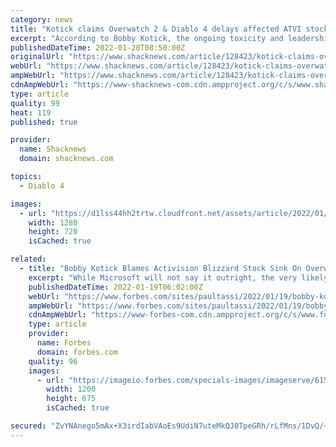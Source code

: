 ```yaml
---
category: news
title: "Kotick claims Overwatch 2 & Diablo 4 delays affected ATVI stock more than abuse lawsuit"
excerpt: "According to Bobby Kotick, the ongoing toxicity and leadership issues at Activision Blizzard didn't affect the company as much as its major game delays."
publishedDateTime: 2022-01-20T08:50:00Z
originalUrl: "https://www.shacknews.com/article/128423/kotick-claims-overwatch-2-diablo-4-delays-affected-atvi-stock-more-than-abuse-lawsuit"
webUrl: "https://www.shacknews.com/article/128423/kotick-claims-overwatch-2-diablo-4-delays-affected-atvi-stock-more-than-abuse-lawsuit"
ampWebUrl: "https://www.shacknews.com/article/128423/kotick-claims-overwatch-2-diablo-4-delays-affected-atvi-stock-more-than-abuse-lawsuit?amphtml=1"
cdnAmpWebUrl: "https://www-shacknews-com.cdn.ampproject.org/c/s/www.shacknews.com/article/128423/kotick-claims-overwatch-2-diablo-4-delays-affected-atvi-stock-more-than-abuse-lawsuit?amphtml=1"
type: article
quality: 99
heat: 119
published: true

provider:
  name: Shacknews
  domain: shacknews.com

topics:
  - Diablo 4

images:
  - url: "https://d1lss44hh2trtw.cloudfront.net/assets/article/2022/01/20/kotick-claims-overwatch-2-diablo-4-delays-affected-atvi-stock-more-than-abuse-lawsuit_feature.jpg"
    width: 1280
    height: 720
    isCached: true

related:
  - title: "Bobby Kotick Blames Activision Blizzard Stock Sink On Overwatch 2, Diablo 4 And Call Of Duty"
    excerpt: "While Microsoft will not say it outright, the very likely outcome is that while Bobby Kotick remains CEO of Activision Blizzard for the moment, when the deal is finalized and everyone starts reporting ..."
    publishedDateTime: 2022-01-19T06:02:00Z
    webUrl: "https://www.forbes.com/sites/paultassi/2022/01/19/bobby-kotick-blames-activision-blizzard-stock-sink-on-overwatch-2-diablo-4-and-call-of-duty/"
    ampWebUrl: "https://www.forbes.com/sites/paultassi/2022/01/19/bobby-kotick-blames-activision-blizzard-stock-sink-on-overwatch-2-diablo-4-and-call-of-duty/amp/"
    cdnAmpWebUrl: "https://www-forbes-com.cdn.ampproject.org/c/s/www.forbes.com/sites/paultassi/2022/01/19/bobby-kotick-blames-activision-blizzard-stock-sink-on-overwatch-2-diablo-4-and-call-of-duty/amp/"
    type: article
    provider:
      name: Forbes
      domain: forbes.com
    quality: 96
    images:
      - url: "https://imageio.forbes.com/specials-images/imageserve/61507aaea1129206d04f6a27/0x0.jpg?format=jpg&width=1200&fit=bounds"
        width: 1200
        height: 675
        isCached: true

secured: "ZvYNAnego5mAx+X3irdIabVAoEs9UdiN7uteMkQJ0TpeGRh/rLfMns/1DvQ/+CYvld+aV76nK3eAStjy2VfoeYg9flRkBx5gTNsqEXCM0oT6XU8hKvGSsf6ItWFRbD4ogtkemfrHHbbD78NrvayBQ38ssLDw8fBrx2d7alkbECEftGROWcw/sy6/BpVjxRBGamsuDxoXDIvlu+bthvuSazTCdaw9SPOp+ugQdGfU6uvMDX77ApS4RGgQRQQQJlBlxbKJqsLwBfI7xVpYW9xX+mns767pgZhpTSPZV4fpHktvVfNsrf+KNn24NrMQhmqrg6c+jxPxECvTteyg2N2GipA+Vim3VMSXLt0Q2pMeBgI=;gaNLDwyV1P9gveOu76gdqw=="
---
```


